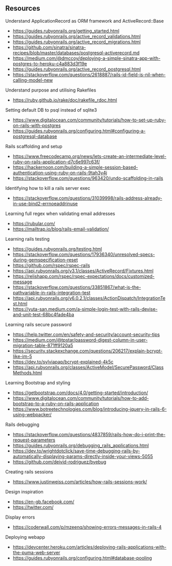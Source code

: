## Resources

Understand ApplicationRecord as ORM framework and ActiveRecord::Base

- https://guides.rubyonrails.org/getting_started.html
- https://guides.rubyonrails.org/active_record_validations.html
- https://guides.rubyonrails.org/active_record_migrations.html
- https://github.com/sinatra/sinatra-recipes/blob/master/databases/postgresql-activerecord.md
- https://medium.com/@dmccoy/deploying-a-simple-sinatra-app-with-postgres-to-heroku-c4a883d3f19e
- https://guides.rubyonrails.org/active_record_postgresql.html
- https://stackoverflow.com/questions/2618887/rails-id-field-is-nil-when-calling-model-new

Understand purpose and utilising Rakefiles

- https://ruby.github.io/rake/doc/rakefile_rdoc.html

Setting default DB to psql instead of sqlite3

- https://www.digitalocean.com/community/tutorials/how-to-set-up-ruby-on-rails-with-postgres
- https://guides.rubyonrails.org/configuring.html#configuring-a-postgresql-database

Rails scaffolding and setup

- https://www.freecodecamp.org/news/lets-create-an-intermediate-level-ruby-on-rails-application-d7c6e997c63f/
- https://hackernoon.com/building-a-simple-session-based-authentication-using-ruby-on-rails-9tah3y4j
- https://stackoverflow.com/questions/963420/undo-scaffolding-in-rails

Identifying how to kill a rails server exec

- https://stackoverflow.com/questions/31039998/rails-address-already-in-use-bind2-errnoeaddrinuse

Learning full regex when validating email addresses

- https://rubular.com/
- https://mailtrap.io/blog/rails-email-validation/

Learning rails testing

- https://guides.rubyonrails.org/testing.html
- https://stackoverflow.com/questions/17936340/unresolved-specs-during-gemspecification-reset
- https://github.com/rspec/rspec-rails
- https://api.rubyonrails.org/v3.1/classes/ActiveRecord/Fixtures.html
- https://relishapp.com/rspec/rspec-expectations/docs/customized-message
- https://stackoverflow.com/questions/33851867/what-is-the-pathvariable-in-rails-integration-test
- https://api.rubyonrails.org/v6.0.2.1/classes/ActionDispatch/IntegrationTest.html
- https://yuta-san.medium.com/a-simple-login-test-with-rails-devise-and-unit-test-68bc4fade4ba

Learning rails secure password

- https://help.twitter.com/en/safety-and-security/account-security-tips
- https://medium.com/@tpstar/password-digest-column-in-user-migration-table-871ff9120a5
- https://security.stackexchange.com/questions/206217/explain-bcrypt-like-im-5
- https://dev.to/sylviapap/bcrypt-explained-4k5c
- https://api.rubyonrails.org/classes/ActiveModel/SecurePassword/ClassMethods.html

Learning Bootstrap and styling

- https://getbootstrap.com/docs/4.0/getting-started/introduction/
- https://www.digitalocean.com/community/tutorials/how-to-add-bootstrap-to-a-ruby-on-rails-application
- https://www.botreetechnologies.com/blog/introducing-jquery-in-rails-6-using-webpacker/

Rails debugging

- https://stackoverflow.com/questions/4837859/rails-how-do-i-print-the-request-parameters
- https://guides.rubyonrails.org/debugging_rails_applications.html
- https://dev.to/wrightdotclick/save-time-debugging-rails-by-automatically-displaying-params-directly-inside-your-views-5055
- https://github.com/deivid-rodriguez/byebug

Creating rails sessions

- https://www.justinweiss.com/articles/how-rails-sessions-work/

Design inspiration

- https://en-gb.facebook.com/
- https://twitter.com/

Display errors

- https://coderwall.com/p/mzeenq/showing-errors-messages-in-rails-4

Deploying webapp

- https://devcenter.heroku.com/articles/deploying-rails-applications-with-the-puma-web-server
- https://guides.rubyonrails.org/configuring.html#database-pooling
